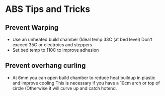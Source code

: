 # ABS Tips and Tricks
## Prevent Warping
* Use an unheated build chamber (Ideal temp 33C (at bed level) Don't exceed 35C or electroics and steppers
* Set bed temp to 110C to improve adhesion
## Prevent overhang curling
* At 6mm you can open build chamber to reduce heat buildup in plastic and improve cooling
   This is necessary if you have a 10cm arch or top of circle (Otherwise it will curve up and catch hotend.
<!--stackedit_data:
eyJoaXN0b3J5IjpbLTE5OTc2NDk4MCw5OTQ0NzM5ODksLTk5MT
EzNTAzMF19
-->